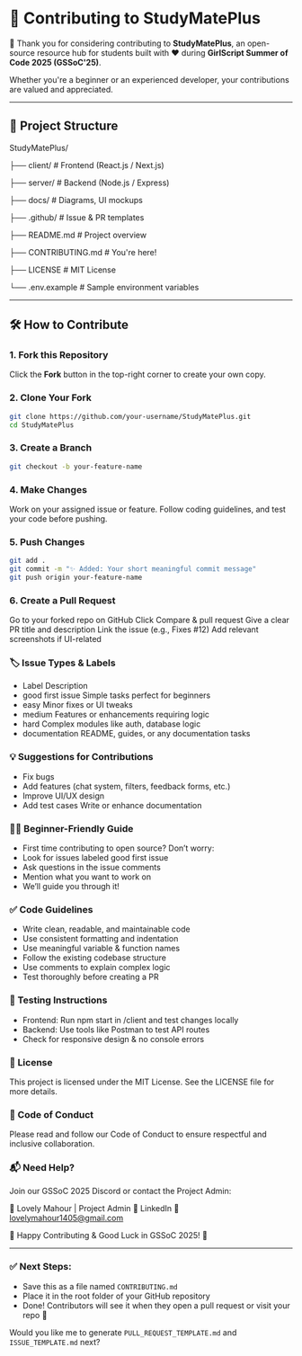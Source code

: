 # 🤝 Contributing to StudyMatePlus

🎉 Thank you for considering contributing to **StudyMatePlus**, an open-source resource hub for students built with ❤️ during **GirlScript Summer of Code 2025 (GSSoC'25)**.

Whether you're a beginner or an experienced developer, your contributions are valued and appreciated.

---

## 📁 Project Structure

StudyMatePlus/

├── client/ # Frontend (React.js / Next.js)

├── server/ # Backend (Node.js / Express)

├── docs/ # Diagrams, UI mockups

├── .github/ # Issue & PR templates

├── README.md # Project overview

├── CONTRIBUTING.md # You're here!

├── LICENSE # MIT License

└── .env.example # Sample environment variables


---

## 🛠️ How to Contribute

### 1. Fork this Repository
Click the **Fork** button in the top-right corner to create your own copy.

### 2. Clone Your Fork

```bash
git clone https://github.com/your-username/StudyMatePlus.git
cd StudyMatePlus
```
### 3. Create a Branch
```bash
git checkout -b your-feature-name
```
### 4. Make Changes
Work on your assigned issue or feature. Follow coding guidelines, and test your code before pushing.

### 5. Push Changes
```bash
git add .
git commit -m "✨ Added: Your short meaningful commit message"
git push origin your-feature-name
```
### 6. Create a Pull Request

Go to your forked repo on GitHub
Click Compare & pull request
Give a clear PR title and description
Link the issue (e.g., Fixes #12)
Add relevant screenshots if UI-related

### 🏷️ Issue Types & Labels
- Label	Description
- good first issue	Simple tasks perfect for beginners
- easy	Minor fixes or UI tweaks
- medium	Features or enhancements requiring logic
- hard	Complex modules like auth, database logic
- documentation	README, guides, or any documentation tasks

### 💡 Suggestions for Contributions

- Fix bugs
- Add features (chat system, filters, feedback forms, etc.)
- Improve UI/UX design
- Add test cases
Write or enhance documentation

### 🧑‍🎓 Beginner-Friendly Guide
- First time contributing to open source? Don’t worry:
- Look for issues labeled good first issue
- Ask questions in the issue comments
- Mention what you want to work on
- We’ll guide you through it!

### ✅ Code Guidelines

- Write clean, readable, and maintainable code
- Use consistent formatting and indentation
- Use meaningful variable & function names
- Follow the existing codebase structure
- Use comments to explain complex logic
- Test thoroughly before creating a PR

### 🧪 Testing Instructions

- Frontend: Run npm start in /client and test changes locally
- Backend: Use tools like Postman to test API routes
- Check for responsive design & no console errors

### 📜 License
This project is licensed under the MIT License. See the LICENSE file for more details.

### 📣 Code of Conduct
Please read and follow our Code of Conduct to ensure respectful and inclusive collaboration.

### 📬 Need Help?
Join our GSSoC 2025 Discord or contact the Project Admin:

👩 Lovely Mahour | Project Admin
🔗 LinkedIn
📧 lovelymahour1405@gmail.com

🌟 Happy Contributing & Good Luck in GSSoC 2025! 💖

---

### ✅ Next Steps:
- Save this as a file named `CONTRIBUTING.md`
- Place it in the root folder of your GitHub repository
- Done! Contributors will see it when they open a pull request or visit your repo 👏

Would you like me to generate `PULL_REQUEST_TEMPLATE.md` and `ISSUE_TEMPLATE.md` next?

